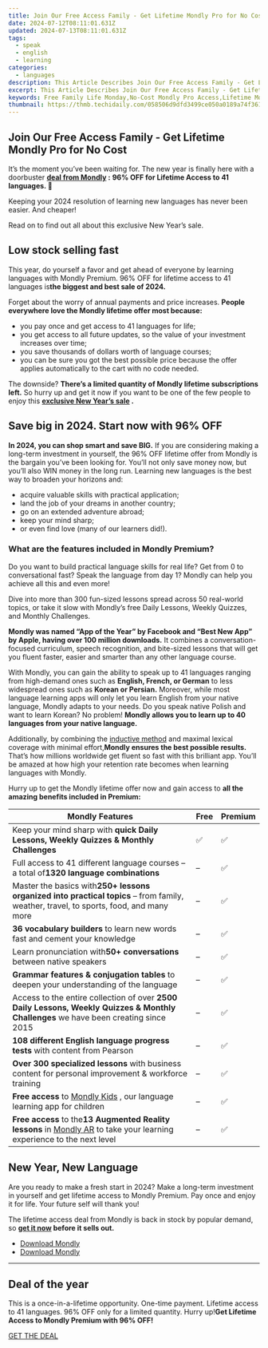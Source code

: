 ```yaml
---
title: Join Our Free Access Family - Get Lifetime Mondly Pro for No Cost !
date: 2024-07-12T08:11:01.631Z
updated: 2024-07-13T08:11:01.631Z
tags:
  - speak
  - english
  - learning
categories:
  - languages
description: This Article Describes Join Our Free Access Family - Get Lifetime Mondly Pro for No Cost !
excerpt: This Article Describes Join Our Free Access Family - Get Lifetime Mondly Pro for No Cost !
keywords: Free Family Life Monday,No-Cost Mondly Pro Access,Lifetime Monday Communication App,Free Family Language Learning Tool,Discounted Family Communication App,Mondly Pro Family Membership,Affordable Weekly Communication App Access
thumbnail: https://thmb.techidaily.com/058506d9dfd3499ce050a0189a74f361c7f5cd9f1ab1cb47d3f2f93a3bce610c.jpg
---
```


## Join Our Free Access Family - Get Lifetime Mondly Pro for No Cost

 It’s the moment you’ve been waiting for. The new year is finally here with a doorbuster **[deal from Mondly](https://shop.mondly.com/affiliate.php?ACCOUNT=ATISTUDI&AFFILIATE=108875&PATH=https://www.mondly.com?AFFILIATE=108875) :** **96% OFF for Lifetime Access to 41 languages. 🎊**

 Keeping your 2024 resolution of learning new languages has never been easier. And cheaper!

Read on to find out all about this exclusive New Year’s sale.

## Low stock selling fast

 This year, do yourself a favor and get ahead of everyone by learning languages with Mondly Premium. 96% OFF for lifetime access to 41 languages is**the biggest and best sale of 2024.**

 Forget about the worry of annual payments and price increases.   **People everywhere love the Mondly lifetime offer most because:**

* you pay once and get access to 41 languages for life;
* you get access to all future updates, so the value of your investment increases over time;
* you save thousands of dollars worth of language courses;
* you can be sure you got the best possible price because the offer applies automatically to the cart with no code needed.

 The downside?   **There’s a limited quantity of Mondly lifetime subscriptions left.** So hurry up and get it now if you want to be one of the few people to enjoy this **[exclusive New Year’s sale](https://shop.mondly.com/affiliate.php?ACCOUNT=ATISTUDI&AFFILIATE=108875&PATH=https://www.mondly.com?AFFILIATE=108875) .**

## Save big in 2024\. Start now with 96% OFF

**In 2024, you can shop smart and save BIG.** If you are considering making a long-term investment in yourself, the 96% OFF lifetime offer from Mondly is the bargain you’ve been looking for. You’ll not only save money now, but you’ll also WIN money in the long run. Learning new languages is the best way to broaden your horizons and:

* acquire valuable skills with practical application;
* land the job of your dreams in another country;
* go on an extended adventure abroad;
* keep your mind sharp;
* or even find love (many of our learners did!).

### What are the features included in Mondly Premium?

 Do you want to build practical language skills for real life? Get from 0 to conversational fast? Speak the language from day 1? Mondly can help you achieve all this and even more!

 Dive into more than 300 fun-sized lessons spread across 50 real-world topics, or take it slow with Mondly’s free Daily Lessons, Weekly Quizzes, and Monthly Challenges.

 **Mondly was named “App of the Year” by Facebook and “Best New App” by Apple, having over 100 million downloads.** It combines a conversation-focused curriculum, speech recognition, and bite-sized lessons that will get you fluent faster, easier and smarter than any other language course.

 With Mondly, you can gain the ability to speak up to 41 languages ranging from high-demand ones such as **English, French, or German** to less widespread ones such as **Korean or Persian.** Moreover, while most language learning apps will only let you learn English from your native language, Mondly adapts to your needs. Do you speak native Polish and want to learn Korean? No problem!   **Mondly allows you to learn up to 40 languages from your native language.**

 Additionally, by combining the [inductive method](https://shop.mondly.com/affiliate.php?ACCOUNT=ATISTUDI&AFFILIATE=108875&PATH=https://www.mondly.com?AFFILIATE=108875) and maximal lexical coverage with minimal effort,**Mondly ensures the best possible results.**  That’s how millions worldwide get fluent so fast with this brilliant app. You’ll be amazed at how high your retention rate becomes when learning languages with Mondly.

 Hurry up to get the Mondly lifetime offer now and gain access to **all the amazing benefits included in Premium:**

| Mondly Features                                                                                                                                     | Free | Premium |
| --------------------------------------------------------------------------------------------------------------------------------------------------- | ---- | ------- |
| Keep your mind sharp with **quick Daily Lessons, Weekly Quizzes & Monthly Challenges**                                                              | ✅    | ✅       |
| Full access to 41 different language courses – a total of**1320 language combinations**                                                             | –    | ✅       |
| Master the basics with**250+ lessons organized into practical topics** – from family, weather, travel, to sports, food, and many more               | –    | ✅       |
| **36 vocabulary builders** to learn new words fast and cement your knowledge                                                                        | –    | ✅       |
| Learn pronunciation with**50+ conversations** between native speakers                                                                               | –    | ✅       |
| **Grammar features & conjugation tables** to deepen your understanding of the language                                                              | –    | ✅       |
| Access to the entire collection of over **2500 Daily Lessons, Weekly Quizzes & Monthly Challenges** we have been creating since 2015                | –    | ✅       |
| **108 different English language progress tests** with content from Pearson                                                                         | –    | ✅       |
| **Over 300 specialized lessons** with business content for personal improvement & workforce training                                                | –    | ✅       |
| **Free access** to [Mondly Kids](https://shop.mondly.com/affiliate.php?ACCOUNT=ATISTUDI&AFFILIATE=108875&PATH=https://www.mondly.com?AFFILIATE=108875) , our language learning app for children                                      | –    | ✅       |
| **Free access** to the**13 Augmented Reality lessons** in [Mondly AR](https://shop.mondly.com/affiliate.php?ACCOUNT=ATISTUDI&AFFILIATE=108875&PATH=https://www.mondly.com?AFFILIATE=108875) to take your learning experience to the next level | –    | ✅       |

## New Year, New Language

 Are you ready to make a fresh start in 2024? Make a long-term investment in yourself and get lifetime access to Mondly Premium. Pay once and enjoy it for life. Your future self will thank you!

 The lifetime access deal from Mondly is back in stock by popular demand, so **[get it now](https://shop.mondly.com/affiliate.php?ACCOUNT=ATISTUDI&AFFILIATE=108875&PATH=https://www.mondly.com?AFFILIATE=108875) before it sells out.**

* [Download Mondly](https://www.facebook.com/sharer/sharer.php?u=https%3A%2F%2Fwww.mondly.com%2Fblog%2Fnew-years-sale-mondly%2F&t=New+Year%E2%80%99s+Sale%3A+96%25+OFF+for+Lifetime+Access+to+Mondly+Premium "Share on Facebook")
* [Download Mondly](https://shop.mondly.com/affiliate.php?ACCOUNT=ATISTUDI&AFFILIATE=108875&PATH=https://www.mondly.com?AFFILIATE=108875)

---

## Deal of the year

 This is a once-in-a-lifetime opportunity. One-time payment. Lifetime access to 41 languages. 96%‌ OFF only for a limited quantity. Hurry up!**Get Lifetime Access to Mondly Premium with 96% OFF!**

[GET THE DEAL](https://shop.mondly.com/affiliate.php?ACCOUNT=ATISTUDI&AFFILIATE=108875&PATH=https://www.mondly.com?AFFILIATE=108875)

<ins class="adsbygoogle"
     style="display:block"
     data-ad-format="autorelaxed"
     data-ad-client="ca-pub-7571918770474297"
     data-ad-slot="1223367746"></ins>



<ins class="adsbygoogle"
     style="display:block"
     data-ad-client="ca-pub-7571918770474297"
     data-ad-slot="8358498916"
     data-ad-format="auto"
     data-full-width-responsive="true"></ins>




